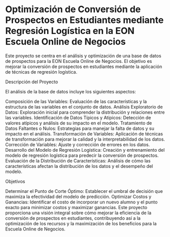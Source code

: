 # Optimización de Conversión de Prospectos en Estudiantes mediante Regresión Logística en la EON Escuela Online de Negocios
  Este proyecto se centra en el análisis y optimización de una base de datos de prospectos para la EON Escuela Online de Negocios. El objetivo es mejorar la conversión de prospectos en estudiantes mediante la aplicación de técnicas de regresión logística.

Descripción del Proyecto

  El análisis de la base de datos incluye los siguientes aspectos:

  Composición de las Variables: Evaluación de las características y la estructura de las variables en el conjunto de datos.
  Análisis Exploratorio de Datos: Exploración inicial para comprender la distribución y relaciones entre las variables.
  Identificación de Datos Típicos y Atípicos: Detección de valores atípicos y análisis de su impacto en el modelo.
  Tratamiento de Datos Faltantes o Nulos: Estrategias para manejar la falta de datos y su impacto en el análisis.
  Transformación de Variables: Aplicación de técnicas de transformación para mejorar la calidad y la interpretabilidad de los datos.
  Corrección de Variables: Ajuste y corrección de errores en los datos.
  Desarrollo del Modelo de Regresión Logística: Creación y entrenamiento del modelo de regresión logística para predecir la conversión de prospectos.
  Evaluación de la Distribución de Características: Análisis de cómo las características afectan la distribución de los datos y el desempeño del modelo.

  
Objetivos

  Determinar el Punto de Corte Óptimo: Establecer el umbral de decisión que maximiza la efectividad del modelo de predicción.
  Optimizar Costos y Ganancias: Identificar el costo de incorporar un nuevo alumno y el punto exacto para minimizar costos y maximizar ganancias.
  Este proyecto proporciona una visión integral sobre cómo mejorar la eficiencia de la conversión de prospectos en estudiantes, contribuyendo así a la optimización de los recursos y la maximización de los beneficios para la Escuela Online de Negocios.

 
